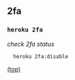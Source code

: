 ## 2fa

### `heroku 2fa`

*check 2fa status*

```term
  heroku 2fa:disable
```

[(top)](#table-of-contents)
